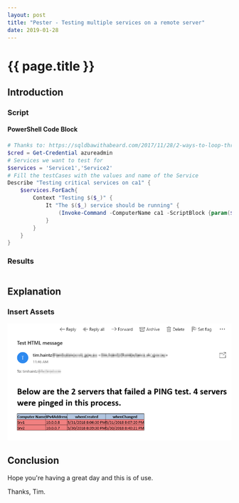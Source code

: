 ```yaml
---
layout: post
title: "Pester - Testing multiple services on a remote server"
date: 2019-01-28
---
```

# {{ page.title }}

## Introduction

### Script

#### PowerShell Code Block

```PowerShell
# Thanks to: https://sqldbawithabeard.com/2017/11/28/2-ways-to-loop-through-collections-in-pester/
$cred = Get-Credential azureadmin
# Services we want to test for
$services = 'Service1','Service2'
# Fill the testCases with the values and name of the Service
Describe "Testing critical services on ca1" {
    $services.ForEach{
        Context "Testing $($_)" {
            It "The $($_) service should be running" {
                (Invoke-Command -ComputerName ca1 -ScriptBlock {param($_) Get-Service -ServiceName $_} -Credential $cred -ArgumentList $_ ).status | Should be 'Running'
            }
        }
    }
}

```

### Results

```PowerShell

```

## Explanation


### Insert Assets
![HTML Report](/assets/20180531/HTML-EmailAsFile.png)

## Conclusion

Hope you're having a great day and this is of use.

Thanks, Tim.
